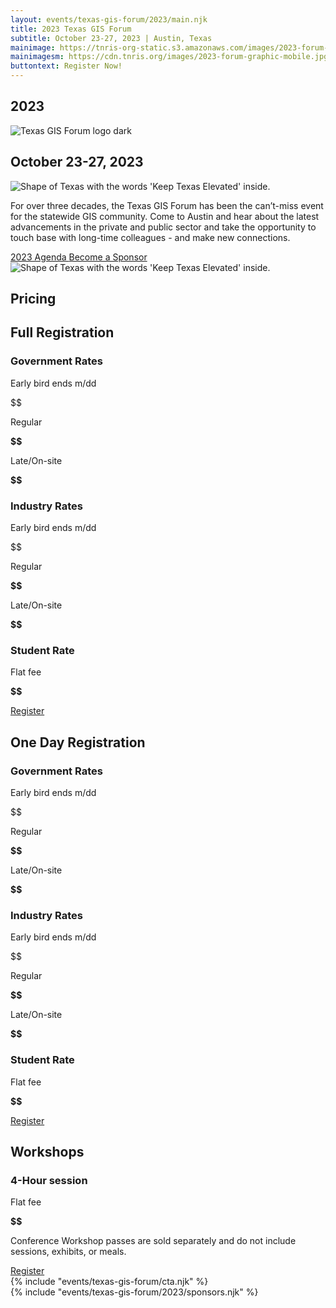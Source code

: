 ```yaml
---
layout: events/texas-gis-forum/2023/main.njk
title: 2023 Texas GIS Forum
subtitle: October 23-27, 2023 | Austin, Texas
mainimage: https://tnris-org-static.s3.amazonaws.com/images/2023-forum-graphic.png
mainimagesm: https://cdn.tnris.org/images/2023-forum-graphic-mobile.jpg
buttontext: Register Now!
---
```


<head>
<link rel="preconnect" href="https://fonts.googleapis.com">
<link rel="preconnect" href="https://fonts.gstatic.com" crossorigin>
<link href="https://fonts.googleapis.com/css2?family=DM+Sans:ital,wght@0,400;0,500;0,700;1,400;1,500;1,700&display=swap" rel="stylesheet">
</head>

<section class="container-md hero">
  <div class="opaque-bg hero-content">
    <div class="hero-header">
      <div class="col">
        <h1>2023</h1>
        <div class="logo">
          <img src="https://tnris-org-static.s3.amazonaws.com/images/tx-gis-forum-dark.png" alt="Texas GIS Forum logo dark">
        </div>
        <h2>October 23-27, 2023</h2>
      </div>
      <div class="forum-asset">
        <img class="forum-content" src="https://tnris-org-static.s3.amazonaws.com/images/2023-forum-asset-texas.png" alt="Shape of Texas with the words 'Keep Texas Elevated' inside.">
      </div>
    </div>
    <p class="lead">For over three decades, the Texas GIS Forum has been the can’t-miss event for the statewide GIS community. Come to Austin and hear about the latest advancements in the private and public sector and take the opportunity to touch base with long-time colleagues - and make new connections.</p>
    <div class="button-container row">
      <a class="button-primary" 
        href="/texas-gis-forum/2023/agenda">
        2023 Agenda
      </a>
      <a class="button-secondary"  
        href="/texas-gis-forum/2023/sponsors-and-exhibitors">
        Become a Sponsor
      </a>
    </div>
  </div>
  <div class="forum-asset">
    <img class="forum-content" src="https://tnris-org-static.s3.amazonaws.com/images/2023-forum-asset-texas.png" alt="Shape of Texas with the words 'Keep Texas Elevated' inside.">
  </div>
</section>
<section class="container-md opaque-bg">
  <h1 class="forum-h1">Pricing</h1>
  <div class="forum-pricing">
    <div class="pricing-card">
      <h2 class="forum-h2">Full Registration</h2>
      <h3 class="forum-h3">Government Rates</h3>
      <div>
        <p>Early bird <span>ends m/dd</span></p>
        <p><span>$$</span></p>
      </div>
      <div>
Regular</p>
        <p><strong>$$</strong></p>
      </div>
      <div>
        <p>Late/On-site</p>
        <p><strong>$$</strong></p>
      </div>
      <h3 class="forum-h3">Industry Rates</h3>
      <div>
        <p>Early bird <span>ends m/dd</span></p>
        <p><span>$$</span></p>
      </div>
      <div>
        <p>Regular</p>
        <p><strong>$$</strong></p>
      </div>
      <div>
        <p>Late/On-site</p>
        <p><strong>$$</strong></p>
      </div>
      <h3 class="forum-h3">Student Rate</h3>
      <div>
        <p>Flat fee</p>
        <p><strong>$$</strong></p>
      </div>
      <div class="button-container">  
        <a class="button-primary" 
          href="#">
          Register
        </a>
      </div>
    </div>
    <div class="pricing-card">
      <h2 class="forum-h2">One Day Registration</h2>
      <h3 class="forum-h3">Government Rates</h3>
      <div>
        <p>Early bird <span>ends m/dd</span></p>
        <p><span>$$</span></p>
      </div>
      <div>
        <p>Regular</p>
        <p><strong>$$</strong></p>
      </div>
      <div>
        <p>Late/On-site</p>
        <p><strong>$$</strong></p>
      </div>
      <h3 class="forum-h3">Industry Rates</h3>
      <div>
        <p>Early bird <span>ends m/dd</span></p>
        <p><span>$$</span></p>
      </div>
      <div>
        <p>Regular</p>
        <p><strong>$$</strong></p>
      </div>
      <div>
        <p>Late/On-site</p>
        <p><strong>$$</strong></p>
      </div>
      <h3 class="forum-h3">Student Rate</h3>
      <div>
        <p>Flat fee</p>
        <p><strong>$$</strong></p>
      </div>
      <div class="button-container">  
        <a class="button-primary" 
          href="#">
          Register
        </a>
      </div>
    </div>
    <div class="pricing-card">
      <h2 class="forum-h2">Workshops</h2>
      <h3 class="forum-h3">4-Hour session</h3>
      <div>
        <p>Flat fee</p>
        <p><strong>$$</strong></p>
      </div>
      <p class="info-text">Conference Workshop passes are sold separately and do not include sessions, exhibits, or meals.</p>
      <div class="button-container">  
        <a class="button-primary" 
          href="#">
          Register
        </a>
      </div>
    </div>
  </div>
</section>
{% include "events/texas-gis-forum/cta.njk" %}
<section class="forum-sponsorlist">
  {% include "events/texas-gis-forum/2023/sponsors.njk" %}
</section>